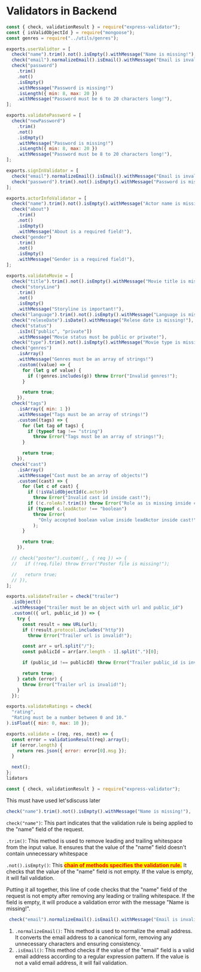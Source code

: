 # Validators in Backend

```javascript
const { check, validationResult } = require("express-validator");
const { isValidObjectId } = require("mongoose");
const genres = require("../utils/genres");

exports.userValidtor = [
  check("name").trim().not().isEmpty().withMessage("Name is missing!"),
  check("email").normalizeEmail().isEmail().withMessage("Email is invalid!"),
  check("password")
    .trim()
    .not()
    .isEmpty()
    .withMessage("Password is missing!")
    .isLength({ min: 8, max: 20 })
    .withMessage("Password must be 6 to 20 characters long!"),
];

exports.validatePassword = [
  check("newPassword")
    .trim()
    .not()
    .isEmpty()
    .withMessage("Password is missing!")
    .isLength({ min: 8, max: 20 })
    .withMessage("Password must be 8 to 20 characters long!"),
];

exports.signInValidator = [
  check("email").normalizeEmail().isEmail().withMessage("Email is invalid!"),
  check("password").trim().not().isEmpty().withMessage("Password is missing!"),
];

exports.actorInfoValidator = [
  check("name").trim().not().isEmpty().withMessage("Actor name is missing!"),
  check("about")
    .trim()
    .not()
    .isEmpty()
    .withMessage("About is a required field!"),
  check("gender")
    .trim()
    .not()
    .isEmpty()
    .withMessage("Gender is a required field!"),
];

exports.validateMovie = [
  check("title").trim().not().isEmpty().withMessage("Movie title is missing!"),
  check("storyLine")
    .trim()
    .not()
    .isEmpty()
    .withMessage("Storyline is important!"),
  check("language").trim().not().isEmpty().withMessage("Language is missing!"),
  check("releseDate").isDate().withMessage("Relese date is missing!"),
  check("status")
    .isIn(["public", "private"])
    .withMessage("Movie status must be public or private!"),
  check("type").trim().not().isEmpty().withMessage("Movie type is missing!"),
  check("genres")
    .isArray()
    .withMessage("Genres must be an array of strings!")
    .custom((value) => {
      for (let g of value) {
        if (!genres.includes(g)) throw Error("Invalid genres!");
      }

      return true;
    }),
  check("tags")
    .isArray({ min: 1 })
    .withMessage("Tags must be an array of strings!")
    .custom((tags) => {
      for (let tag of tags) {
        if (typeof tag !== "string")
          throw Error("Tags must be an array of strings!");
      }

      return true;
    }),
  check("cast")
    .isArray()
    .withMessage("Cast must be an array of objects!")
    .custom((cast) => {
      for (let c of cast) {
        if (!isValidObjectId(c.actor))
          throw Error("Invalid cast id inside cast!");
        if (!c.roleAs?.trim()) throw Error("Role as is missing inside cast!");
        if (typeof c.leadActor !== "boolean")
          throw Error(
            "Only accepted boolean value inside leadActor inside cast!"
          );
      }

      return true;
    }),

  // check("poster").custom((_, { req }) => {
  //   if (!req.file) throw Error("Poster file is missing!");

  //   return true;
  // }),
];

exports.validateTrailer = check("trailer")
  .isObject()
  .withMessage("trailer must be an object with url and public_id")
  .custom(({ url, public_id }) => {
    try {
      const result = new URL(url);
      if (!result.protocol.includes("http"))
        throw Error("Trailer url is invalid!");

      const arr = url.split("/");
      const publicId = arr[arr.length - 1].split(".")[0];

      if (public_id !== publicId) throw Error("Trailer public_id is invalid!");

      return true;
    } catch (error) {
      throw Error("Trailer url is invalid!");
    }
  });

exports.validateRatings = check(
  "rating",
  "Rating must be a number between 0 and 10."
).isFloat({ min: 0, max: 10 });

exports.validate = (req, res, next) => {
  const error = validationResult(req).array();
  if (error.length) {
    return res.json({ error: error[0].msg });
  }

  next();
};
lidators
```

```javascript
const { check, validationResult } = require("express-validator");
```

This must have used let'sdiscuss later&#x20;

```javascript
check("name").trim().not().isEmpty().withMessage("Name is missing!"),
```

`check("name")`: This part indicates that the validation rule is being applied to the "name" field of the request.

`.trim()`: This method is used to remove leading and trailing whitespace from the input value. It ensures that the value of the "name" field doesn't contain unnecessary whitespace

`.not().isEmpty()`: This <mark style="color:red;">**chain of methods specifies the validation rule.**</mark> It checks that the value of the "name" field is not empty. If the value is empty, it will fail validation.

Putting it all together, this line of code checks that the "name" field of the request is not empty after removing any leading or trailing whitespace. If the field is empty, it will produce a validation error with the message "Name is missing!".

```javascript
 check("email").normalizeEmail().isEmail().withMessage("Email is invalid!"),
```

1. `.normalizeEmail()`: This method is used to normalize the email address. It converts the email address to a canonical form, removing any unnecessary characters and ensuring consistency.
2. `.isEmail()`: This method checks if the value of the "email" field is a valid email address according to a regular expression pattern. If the value is not a valid email address, it will fail validation.
